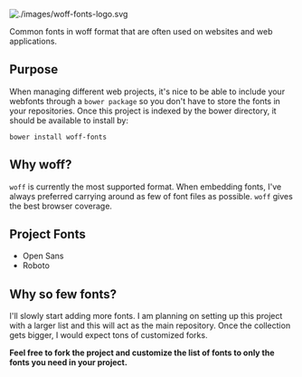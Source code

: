 ![./images/woff-fonts-logo.svg](woff-fonts)

Common fonts in woff format that are often used on websites and web applications.

## Purpose
When managing different web projects, it's nice to be able to include your webfonts through a `bower package` so you don't have to store the fonts in your repositories. Once this project is indexed by the bower directory, it should be available to install by:

	bower install woff-fonts

## Why woff?
`woff` is currently the most supported format.  When embedding fonts, I've always preferred carrying around as few of font files as possible.  `woff` gives the best browser coverage.

## Project Fonts
* Open Sans
* Roboto

## Why so few fonts?
I'll slowly start adding more fonts.  I am planning on setting up this project with a larger list and this will act as the main repository.  Once the collection gets bigger, I would expect tons of customized forks.

**Feel free to fork the project and customize the list of fonts to only the fonts you need in your project.**